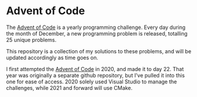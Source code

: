 # Advent of Code #

The [Advent of Code](https://adventofcode.com) is a yearly programming challenge. Every day during the month of December, a new programming problem is released, totalling 25 unique problems.

This repository is a collection of my solutions to these problems, and will be updated accordingly as time goes on.

I first attempted the [Advent of Code](https://adventofcode.com) in 2020, and made it to day 22. That year was originally a separate github repository, but I've pulled it into this one for ease of access. 2020 solely used Visual Studio to manage the challenges, while 2021 and forward will use CMake.